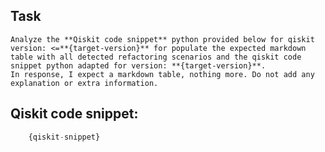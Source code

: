 ## Task
    Analyze the **Qiskit code snippet** python provided below for qiskit version: <=**{target-version}** for populate the expected markdown table with all detected refactoring scenarios and the qiskit code snippet python adapted for version: **{target-version}**. 
    In response, I expect a markdown table, nothing more. Do not add any explanation or extra information.

## **Qiskit code snippet:**  
```python  
    {qiskit-snippet}
```